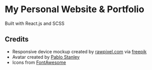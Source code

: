 # My Personal Website & Portfolio

<!-- List icons for tech stack here -->

Built with React.js and SCSS


<!-- ## Live Site -->

<!-- **Hosted via Netlify** -->

<!-- [angelafrancisco.com](https://angelafrancisco.com/) -->

<!-- ## Future Features -->

## Credits

- Responsive device mockup created by [rawpixel.com](https://www.freepik.com/psd/device-mockup) via [freepik](www.freepik.com)
- Avatar created by [Pablo Stanley](https://blush.design/collections/rChdrB8vX8xQJunpDPp8/avatars)
- Icons from [FontAwesome](https://fontawesome.com/)
